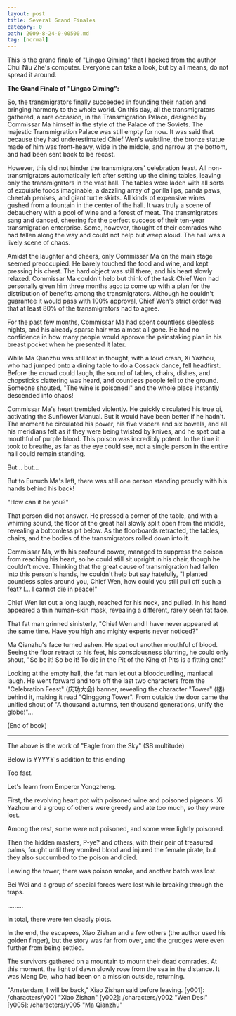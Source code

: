 ```yaml
---
layout: post
title: Several Grand Finales
category: 0
path: 2009-8-24-0-00500.md
tag: [normal]
---
```


This is the grand finale of "Lingao Qiming" that I hacked from the author Chui Niu Zhe's computer. Everyone can take a look, but by all means, do not spread it around.

**The Grand Finale of "Lingao Qiming":**

So, the transmigrators finally succeeded in founding their nation and bringing harmony to the whole world. On this day, all the transmigrators gathered, a rare occasion, in the Transmigration Palace, designed by Commissar Ma himself in the style of the Palace of the Soviets. The majestic Transmigration Palace was still empty for now. It was said that because they had underestimated Chief Wen's waistline, the bronze statue made of him was front-heavy, wide in the middle, and narrow at the bottom, and had been sent back to be recast.

However, this did not hinder the transmigrators' celebration feast. All non-transmigrators automatically left after setting up the dining tables, leaving only the transmigrators in the vast hall. The tables were laden with all sorts of exquisite foods imaginable, a dazzling array of gorilla lips, panda paws, cheetah penises, and giant turtle skirts. All kinds of expensive wines gushed from a fountain in the center of the hall. It was truly a scene of debauchery with a pool of wine and a forest of meat. The transmigrators sang and danced, cheering for the perfect success of their ten-year transmigration enterprise. Some, however, thought of their comrades who had fallen along the way and could not help but weep aloud. The hall was a lively scene of chaos.

Amidst the laughter and cheers, only Commissar Ma on the main stage seemed preoccupied. He barely touched the food and wine, and kept pressing his chest. The hard object was still there, and his heart slowly relaxed. Commissar Ma couldn't help but think of the task Chief Wen had personally given him three months ago: to come up with a plan for the distribution of benefits among the transmigrators. Although he couldn't guarantee it would pass with 100% approval, Chief Wen's strict order was that at least 80% of the transmigrators had to agree.

For the past few months, Commissar Ma had spent countless sleepless nights, and his already sparse hair was almost all gone. He had no confidence in how many people would approve the painstaking plan in his breast pocket when he presented it later.

While Ma Qianzhu was still lost in thought, with a loud crash, Xi Yazhou, who had jumped onto a dining table to do a Cossack dance, fell headfirst. Before the crowd could laugh, the sound of tables, chairs, dishes, and chopsticks clattering was heard, and countless people fell to the ground. Someone shouted, "The wine is poisoned!" and the whole place instantly descended into chaos!

Commissar Ma's heart trembled violently. He quickly circulated his true qi, activating the Sunflower Manual. But it would have been better if he hadn't. The moment he circulated his power, his five viscera and six bowels, and all his meridians felt as if they were being twisted by knives, and he spat out a mouthful of purple blood. This poison was incredibly potent. In the time it took to breathe, as far as the eye could see, not a single person in the entire hall could remain standing.

But... but...

But to Eunuch Ma's left, there was still one person standing proudly with his hands behind his back!

"How can it be you?"

That person did not answer. He pressed a corner of the table, and with a whirring sound, the floor of the great hall slowly split open from the middle, revealing a bottomless pit below. As the floorboards retracted, the tables, chairs, and the bodies of the transmigrators rolled down into it.

Commissar Ma, with his profound power, managed to suppress the poison from reaching his heart, so he could still sit upright in his chair, though he couldn't move. Thinking that the great cause of transmigration had fallen into this person's hands, he couldn't help but say hatefully, "I planted countless spies around you, Chief Wen, how could you still pull off such a feat? I... I cannot die in peace!"

Chief Wen let out a long laugh, reached for his neck, and pulled. In his hand appeared a thin human-skin mask, revealing a different, rarely seen fat face.

That fat man grinned sinisterly, "Chief Wen and I have never appeared at the same time. Have you high and mighty experts never noticed?"

Ma Qianzhu's face turned ashen. He spat out another mouthful of blood. Seeing the floor retract to his feet, his consciousness blurring, he could only shout, "So be it! So be it! To die in the Pit of the King of Pits is a fitting end!"

Looking at the empty hall, the fat man let out a bloodcurdling, maniacal laugh. He went forward and tore off the last two characters from the "Celebration Feast" (庆功大会) banner, revealing the character "Tower" (楼) behind it, making it read "Qinggong Tower". From outside the door came the unified shout of "A thousand autumns, ten thousand generations, unify the globe!"...

(End of book)

------------------------

The above is the work of "Eagle from the Sky" (SB multitude)

Below is YYYYY's addition to this ending

Too fast.

Let's learn from Emperor Yongzheng.

First, the revolving heart pot with poisoned wine and poisoned pigeons. Xi Yazhou and a group of others were greedy and ate too much, so they were lost.

Among the rest, some were not poisoned, and some were lightly poisoned.

Then the hidden masters, P-ye? and others, with their pair of treasured palms, fought until they vomited blood and injured the female pirate, but they also succumbed to the poison and died.

Leaving the tower, there was poison smoke, and another batch was lost.

Bei Wei and a group of special forces were lost while breaking through the traps.

.........

In total, there were ten deadly plots.

In the end, the escapees, Xiao Zishan and a few others (the author used his golden finger), but the story was far from over, and the grudges were even further from being settled.

The survivors gathered on a mountain to mourn their dead comrades. At this moment, the light of dawn slowly rose from the sea in the distance. It was Meng De, who had been on a mission outside, returning.

"Amsterdam, I will be back," Xiao Zishan said before leaving.
[y001]: /characters/y001 "Xiao Zishan"
[y002]: /characters/y002 "Wen Desi"
[y005]: /characters/y005 "Ma Qianzhu"